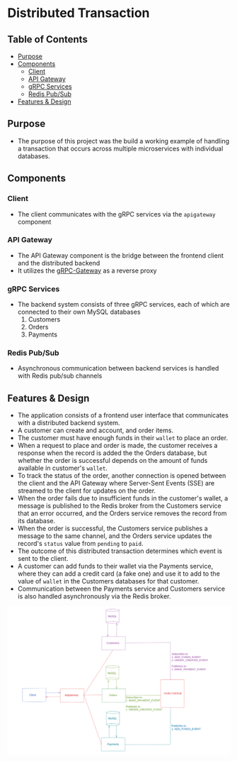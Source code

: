 <!-- omit in toc -->
# Distributed Transaction

<!-- omit in toc -->
## Table of Contents
- [Purpose](#purpose)
- [Components](#components)
	- [Client](#client)
	- [API Gateway](#api-gateway)
	- [gRPC Services](#grpc-services)
	- [Redis Pub/Sub](#redis-pubsub)
- [Features & Design](#features--design)

## Purpose
- The purpose of this project was the build a working example of handling a transaction that occurs across multiple microservices with individual databases.

## Components

### Client
- The client communicates with the gRPC services via the `apigateway` component

### API Gateway
- The API Gateway component is the bridge between the frontend client and the distributed backend
- It utilizes the [gRPC-Gateway](https://github.com/grpc-ecosystem/grpc-gateway) as a reverse proxy

### gRPC Services
- The backend system consists of three gRPC services, each of which are connected to their own MySQL databases
  1. Customers
  2. Orders
  3. Payments

### Redis Pub/Sub
- Asynchronous communication between backend services is handled with Redis pub/sub channels

## Features & Design
- The application consists of a frontend user interface that communicates with a distributed backend system.
- A customer can create and account, and order items.
- The customer must have enough funds in their `wallet` to place an order.
- When a request to place and order is made, the customer receives a response when the record is added the the Orders database, but whether the order is successful depends on the amount of funds available in customer's `wallet`.
- To track the status of the order, another connection is opened between the client and the API Gateway where Server-Sent Events (SSE) are streamed to the client for updates on the order.
- When the order fails due to insufficient funds in the customer's wallet, a message is published to the Redis broker from the Customers service that an error occurred, and the
Orders service removes the record from its database.
- When the order is successful, the Customers service publishes a message to the same channel, and the Orders service updates the record's `status` value from `pending` to `paid`.
- The outcome of this distributed transaction determines which event is sent to the client.
- A customer can add funds to their wallet via the Payments service, where they can add a credit card (a fake one) and use it to add to the value of `wallet` in the Customers databases for that customer.
- Communication between the Payments service and Customers service is also handled asynchronously via the Redis broker.

![design](screenshots/distributed_transaction_design.png)